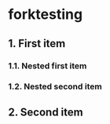 # forktesting

## 1. First item

### 1.1. Nested first item

### 1.2. Nested second item

## 2. Second item
